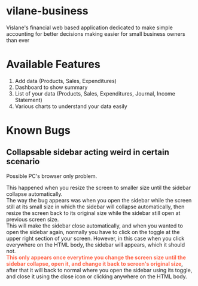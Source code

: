 # vilane-business
Vislane's financial web based application dedicated to make simple accounting for better decisions making easier for small business owners than ever

# Available Features
<ol>
    <li>Add data (Products, Sales, Expenditures)</li>
    <li>Dashboard to show summary</li>
    <li>List of your data (Products, Sales, Expenditures, Journal, Income Statement)</li>
    <li>Various charts to understand your data easily</li>
</ol>

# Known Bugs
## Collapsable sidebar acting weird in certain scenario
Possible PC's browser only problem.

This happened when you resize the screen to smaller size until the sidebar collapse automatically. <br />
The way the bug appears was when you open the sidebar while the screen still at its small size in which the sidebar will collapse automatically, then resize the screen back to its original size while the sidebar still open at previous screen size.<br />
This will make the sidebar close automatically, and when you wanted to open the sidebar again, normally you have to click on the toggle at the upper right section of  your screen. However, in this case when you click everywhere on the HTML body, the sidebar will appears, which it should not.<br />
 <b style="color:tomato">This only appears once everytime you change the screen size until the sidebar collapse, open it, and change it back to screen's original size</b>, after that it will back to normal where you open the sidebar using its toggle, and close it using the close icon or clicking anywhere on the HTML body.